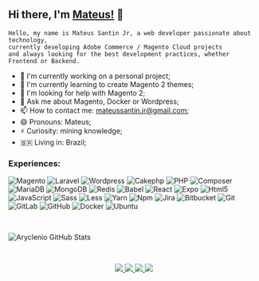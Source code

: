 ## Hi there, I'm [Mateus!](https://mateussantin.netlify.app) 👋

```
Hello, my name is Mateus Santin Jr, a web developer passionate about technology, 
currently developing Adobe Commerce / Magento Cloud projects 
and always looking for the best development practices, whether Frontend or Backend.
```

- 🔭 I'm currently working on a personal project;
- 🌱 I'm currently learning to create Magento 2 themes;
- 🤔 I'm looking for help with Magento 2;
- 💬 Ask me about Magento, Docker or Wordpress;
- 📫 How to contact me: mateussantin.jr@gmail.com;
- 😄 Pronouns: Mateus;
- ⚡ Curiosity: mining knowledge;
- 🇧🇷 Living in: Brazil;


### Experiences:
![Magento](https://img.shields.io/badge/-Magento-000?&logo=Magento)
![Laravel](https://img.shields.io/badge/-Laravel-000?&logo=Laravel&logoColor=FFFFFF)
![Wordpress](https://img.shields.io/badge/-Wordpress-000?&logo=Wordpress&logoColor=FFFFFF)
![Cakephp](https://img.shields.io/badge/-Cakephp-000?&logo=Cakephp)
![PHP](https://img.shields.io/badge/-PHP-000?&logo=PHP)
![Composer](https://img.shields.io/badge/-Composer-000?&logo=Composer&logoColor=ffffff)
![MariaDB](https://img.shields.io/badge/-MariaDB-000?&logo=MariaDB)
![MongoDB](https://img.shields.io/badge/-MongoDB-000?&logo=mongodb)
![Redis](https://img.shields.io/badge/-Redis-000?&logo=Redis)
![Babel](https://img.shields.io/badge/-Babel-000?&logo=Babel)
![React](https://img.shields.io/badge/-React-000?&logo=React)
![Expo](https://img.shields.io/badge/-Expo-000?&logo=Expo)
![Html5](https://img.shields.io/badge/-Html5-000?&logo=Html5)
![JavaScript](https://img.shields.io/badge/-JavaScript-000?&logo=JavaScript&logoColor=ddc508)
![Sass](https://img.shields.io/badge/-Sass-000?&logo=Sass)
![Less](https://img.shields.io/badge/-Less-000?&logo=Less)
![Yarn](https://img.shields.io/badge/-Yarn-000?&logo=Yarn)
![Npm](https://img.shields.io/badge/-Npm.js-000?&logo=Npm)
![Jira](https://img.shields.io/badge/-Jira-000?&logo=Jira-Software&logoColor=0052CC)
![Bitbucket](https://img.shields.io/badge/-Bitbucket-000?&logo=Bitbucket&logoColor=0052CC)
![Git](https://img.shields.io/badge/-Git-000?&logo=Git)
![GitLab](https://img.shields.io/badge/-GitLab-000?&logo=GitLab)
![GitHub](https://img.shields.io/badge/-GitHub-000?&logo=GitHub)
![Docker](https://img.shields.io/badge/-Docker-000?&logo=Docker)
![Ubuntu](https://img.shields.io/badge/-Ubuntu-000?&logo=Ubuntu&logoColor=FCC624)

<br>

![Aryclenio GitHub Stats](https://github-readme-stats.vercel.app/api?username=mateussantin&show_icons=true)

<br>

<p align="center">
    <a href="https://medium.com/" target="_blank">
        <img src="https://img.shields.io/badge/medium-%2312100E.svg?&style=for-the-badge&logo=medium&logoColor=white" />
    </a>
    <a href="https://www.linkedin.com/in/mateus-santin-jr-b0878217a/" target="_blank">
        <img src="https://img.shields.io/badge/linkedin-%230077B5.svg?&style=for-the-badge&logo=linkedin&logoColor=white" />
    </a>
    <a href="https://www.instagram.com/mateus_santinjunior/" target="_blank">
        <img src = "https://img.shields.io/badge/instagram-%23E4405F.svg?&style=for-the-badge&logo=instagram&logoColor=white">
    </a>
    <a href="https://www.facebook.com/mateus.santin.3" target="_blank">
        <img src = "https://img.shields.io/badge/facebook-%231877F2.svg?&style=for-the-badge&logo=facebook&logoColor=white">
    </a>
</p>

<br>
